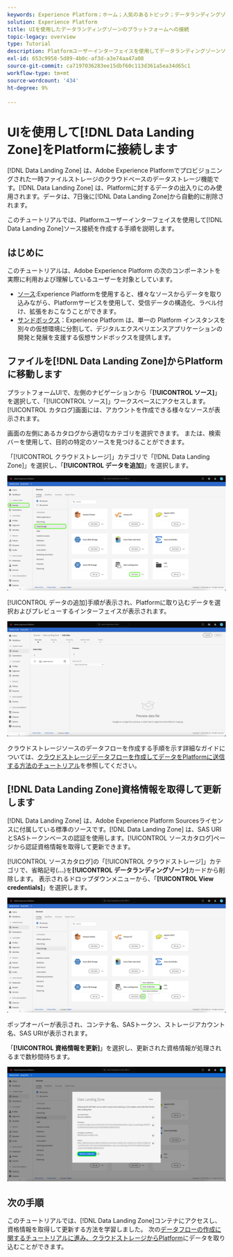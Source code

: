 ```yaml
---
keywords: Experience Platform；ホーム；人気のあるトピック；データランディングゾーン；データランディングゾーン
solution: Experience Platform
title: UIを使用したデータランディングゾーンのプラットフォームへの接続
topic-legacy: overview
type: Tutorial
description: Platformユーザーインターフェイスを使用してデータランディングゾーンソースコネクタを作成する方法を説明します。
exl-id: 653c9958-5d89-4b0c-af3d-a3e74aa47a08
source-git-commit: ca7197036283ee15dbf60c113d361a5ea34d65c1
workflow-type: tm+mt
source-wordcount: '434'
ht-degree: 9%

---
```


# UIを使用して[!DNL Data Landing Zone]をPlatformに接続します

[!DNL Data Landing Zone] は、Adobe Experience Platformでプロビジョニングされた一時ファイルストレージのクラウドベースのデータストレージ機能です。[!DNL Data Landing Zone] は、Platformに対するデータの出入りにのみ使用されます。データは、7日後に[!DNL Data Landing Zone]から自動的に削除されます。

このチュートリアルでは、Platformユーザーインターフェイスを使用して[!DNL Data Landing Zone]ソース接続を作成する手順を説明します。

## はじめに

このチュートリアルは、Adobe Experience Platform の次のコンポーネントを実際に利用および理解しているユーザーを対象としています。

* [ソース](../../../../home.md):Experience Platformを使用すると、様々なソースからデータを取り込みながら、Platformサービスを使用して、受信データの構造化、ラベル付け、拡張をおこなうことができます。
* [サンドボックス](../../../../../sandboxes/home.md)：Experience Platform は、単一の Platform インスタンスを別々の仮想環境に分割して、デジタルエクスペリエンスアプリケーションの開発と発展を支援する仮想サンドボックスを提供します。

## ファイルを[!DNL Data Landing Zone]からPlatformに移動します

プラットフォームUIで、左側のナビゲーションから「**[!UICONTROL ソース]**」を選択して、「[!UICONTROL ソース]」ワークスペースにアクセスします。 [!UICONTROL カタログ]画面には、アカウントを作成できる様々なソースが表示されます。

画面の左側にあるカタログから適切なカテゴリを選択できます。 または、検索バーを使用して、目的の特定のソースを見つけることができます。

「[!UICONTROL クラウドストレージ]」カテゴリで「[!DNL Data Landing Zone]」を選択し、「**[!UICONTROL データを追加]**」を選択します。

![カタログ](../../../../images/tutorials/create/dlz/catalog.png)

[!UICONTROL データの追加]手順が表示され、Platformに取り込むデータを選択およびプレビューするインターフェイスが表示されます。

![add-data](../../../../images/tutorials/create/dlz/add-data.png)

クラウドストレージソースのデータフローを作成する手順を示す詳細なガイドについては、[クラウドストレージデータフローを作成してデータをPlatformに送信する方法のチュートリアル](../../dataflow/batch/cloud-storage.md)を参照してください。

## [!DNL Data Landing Zone]資格情報を取得して更新します

[!DNL Data Landing Zone] は、Adobe Experience Platform Sourcesライセンスに付属している標準のソースです。[!DNL Data Landing Zone] は、SAS URIとSASトークンベースの認証を使用します。[!UICONTROL ソースカタログ]ページから認証資格情報を取得して更新できます。

[!UICONTROL ソースカタログ]の「[!UICONTROL クラウドストレージ]」カテゴリで、省略記号(**...**)を&#x200B;**[!UICONTROL データランディングゾーン]**&#x200B;カードから削除します。 表示されるドロップダウンメニューから、「**[!UICONTROL View credentials]**」を選択します。

![options](../../../../images/tutorials/create/dlz/options.png)

ポップオーバーが表示され、コンテナ名、SASトークン、ストレージアカウント名、SAS URIが表示されます。

「**[!UICONTROL 資格情報を更新]**」を選択し、更新された資格情報が処理されるまで数秒間待ちます。

![view-credentials](../../../../images/tutorials/create/dlz/credentials.png)

## 次の手順

このチュートリアルでは、[!DNL Data Landing Zone]コンテナにアクセスし、資格情報を取得して更新する方法を学習しました。 次の[データフローの作成に関するチュートリアルに進み、クラウドストレージからPlatform](../../dataflow/batch/cloud-storage.md)にデータを取り込むことができます。
